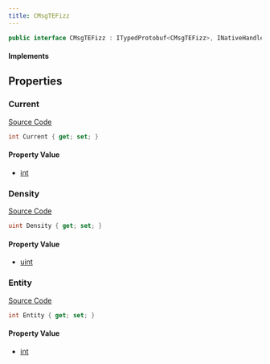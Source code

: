 ```yaml
---
title: CMsgTEFizz
---
```


```csharp
public interface CMsgTEFizz : ITypedProtobuf<CMsgTEFizz>, INativeHandle, INetMessage<CMsgTEFizz>, IDisposable
```

#### Implements

## Properties

### Current

[Source Code](https://github.com/swiftly-solution/swiftlys2/blob/main/managed/src/SwiftlyS2.Generated/Protobufs/Interfaces/CMsgTEFizz.cs#L24)

```csharp
int Current { get; set; }
```

#### Property Value

- [int](https://learn.microsoft.com/dotnet/api/system.int32)

### Density

[Source Code](https://github.com/swiftly-solution/swiftlys2/blob/main/managed/src/SwiftlyS2.Generated/Protobufs/Interfaces/CMsgTEFizz.cs#L21)

```csharp
uint Density { get; set; }
```

#### Property Value

- [uint](https://learn.microsoft.com/dotnet/api/system.uint32)

### Entity

[Source Code](https://github.com/swiftly-solution/swiftlys2/blob/main/managed/src/SwiftlyS2.Generated/Protobufs/Interfaces/CMsgTEFizz.cs#L18)

```csharp
int Entity { get; set; }
```

#### Property Value

- [int](https://learn.microsoft.com/dotnet/api/system.int32)

